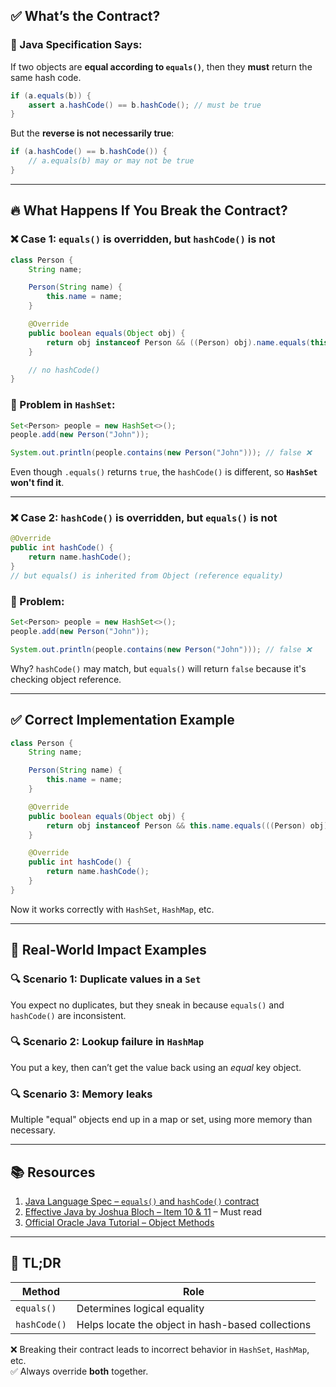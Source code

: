 ## ✅ What’s the Contract?

### 📜 Java Specification Says:

If two objects are **equal according to `equals()`**, then they **must** return the same hash code.

```java
if (a.equals(b)) {
    assert a.hashCode() == b.hashCode(); // must be true
}
```

But the **reverse is not necessarily true**:
```java
if (a.hashCode() == b.hashCode()) {
    // a.equals(b) may or may not be true
}
```

---

## 🔥 What Happens If You Break the Contract?

### ❌ Case 1: `equals()` is overridden, but `hashCode()` is not

```java
class Person {
    String name;

    Person(String name) {
        this.name = name;
    }

    @Override
    public boolean equals(Object obj) {
        return obj instanceof Person && ((Person) obj).name.equals(this.name);
    }

    // no hashCode()
}
```

### 🧪 Problem in `HashSet`:

```java
Set<Person> people = new HashSet<>();
people.add(new Person("John"));

System.out.println(people.contains(new Person("John"))); // false ❌
```

Even though `.equals()` returns `true`, the `hashCode()` is different, so **`HashSet` won't find it**.

---

### ❌ Case 2: `hashCode()` is overridden, but `equals()` is not

```java
@Override
public int hashCode() {
    return name.hashCode();
}
// but equals() is inherited from Object (reference equality)
```

### 🧪 Problem:

```java
Set<Person> people = new HashSet<>();
people.add(new Person("John"));

System.out.println(people.contains(new Person("John"))); // false ❌
```

Why? `hashCode()` may match, but `equals()` will return `false` because it's checking object reference.

---

## ✅ Correct Implementation Example

```java
class Person {
    String name;

    Person(String name) {
        this.name = name;
    }

    @Override
    public boolean equals(Object obj) {
        return obj instanceof Person && this.name.equals(((Person) obj).name);
    }

    @Override
    public int hashCode() {
        return name.hashCode();
    }
}
```

Now it works correctly with `HashSet`, `HashMap`, etc.

---

## 🚧 Real-World Impact Examples

### 🔍 Scenario 1: Duplicate values in a `Set`
You expect no duplicates, but they sneak in because `equals()` and `hashCode()` are inconsistent.

### 🔍 Scenario 2: Lookup failure in `HashMap`
You put a key, then can’t get the value back using an *equal* key object.

### 🔍 Scenario 3: Memory leaks
Multiple "equal" objects end up in a map or set, using more memory than necessary.

---

## 📚 Resources

1. [Java Language Spec – `equals()` and `hashCode()` contract](https://docs.oracle.com/en/java/javase/21/docs/api/java.base/java/lang/Object.html#equals(java.lang.Object))
2. [Effective Java by Joshua Bloch – Item 10 & 11](https://amzn.to/3lAwq5p) – Must read
3. [Official Oracle Java Tutorial – Object Methods](https://docs.oracle.com/javase/tutorial/java/IandI/objectclass.html)

---

## 🧠 TL;DR

| Method | Role |
|--------|------|
| `equals()` | Determines logical equality |
| `hashCode()` | Helps locate the object in hash-based collections |

❌ Breaking their contract leads to incorrect behavior in `HashSet`, `HashMap`, etc.  
✅ Always override **both** together.
